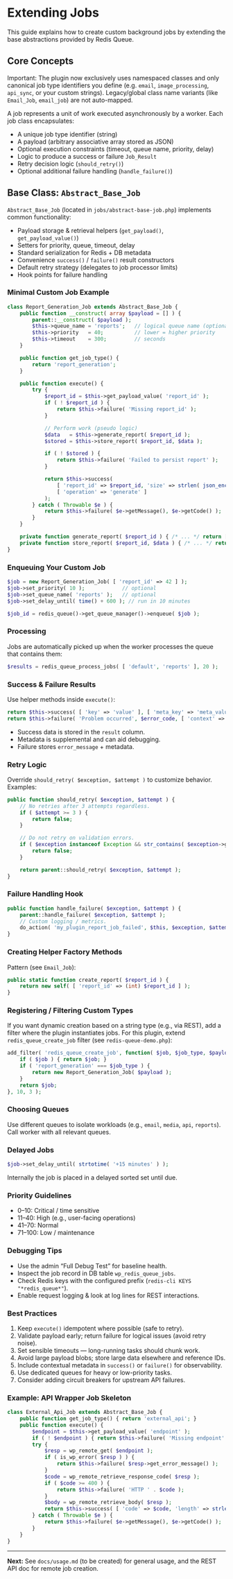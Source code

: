 # Extending Jobs

This guide explains how to create custom background jobs by extending the base abstractions provided by Redis Queue.

## Core Concepts

Important: The plugin now exclusively uses namespaced classes and only canonical job type identifiers you define (e.g. `email`, `image_processing`, `api_sync`, or your custom strings). Legacy/global class name variants (like `Email_Job`, `email_job`) are not auto-mapped.

A job represents a unit of work executed asynchronously by a worker. Each job class encapsulates:

- A unique job type identifier (string)
- A payload (arbitrary associative array stored as JSON)
- Optional execution constraints (timeout, queue name, priority, delay)
- Logic to produce a success or failure `Job_Result`
- Retry decision logic (`should_retry()`)
- Optional additional failure handling (`handle_failure()`)

## Base Class: `Abstract_Base_Job`

`Abstract_Base_Job` (located in `jobs/abstract-base-job.php`) implements common functionality:

- Payload storage & retrieval helpers (`get_payload()`, `get_payload_value()`)
- Setters for priority, queue, timeout, delay
- Standard serialization for Redis + DB metadata
- Convenience `success()` / `failure()` result constructors
- Default retry strategy (delegates to job processor limits)
- Hook points for failure handling

### Minimal Custom Job Example

```php
class Report_Generation_Job extends Abstract_Base_Job {
    public function __construct( array $payload = [] ) {
        parent::__construct( $payload );
        $this->queue_name = 'reports';   // logical queue name (optional)
        $this->priority   = 40;          // lower = higher priority
        $this->timeout    = 300;         // seconds
    }

    public function get_job_type() {
        return 'report_generation';
    }

    public function execute() {
        try {
            $report_id = $this->get_payload_value( 'report_id' );
            if ( ! $report_id ) {
                return $this->failure( 'Missing report_id' );
            }

            // Perform work (pseudo logic)
            $data   = $this->generate_report( $report_id );
            $stored = $this->store_report( $report_id, $data );

            if ( ! $stored ) {
                return $this->failure( 'Failed to persist report' );
            }

            return $this->success(
                [ 'report_id' => $report_id, 'size' => strlen( json_encode( $data ) ) ],
                [ 'operation' => 'generate' ]
            );
        } catch ( Throwable $e ) {
            return $this->failure( $e->getMessage(), $e->getCode() );
        }
    }

    private function generate_report( $report_id ) { /* ... */ return [ 'rows' => [] ]; }
    private function store_report( $report_id, $data ) { /* ... */ return true; }
}
```

### Enqueuing Your Custom Job

```php
$job = new Report_Generation_Job( [ 'report_id' => 42 ] );
$job->set_priority( 10 );            // optional
$job->set_queue_name( 'reports' );   // optional
$job->set_delay_until( time() + 600 ); // run in 10 minutes

$job_id = redis_queue()->get_queue_manager()->enqueue( $job );
```

### Processing

Jobs are automatically picked up when the worker processes the queue that contains them:

```php
$results = redis_queue_process_jobs( [ 'default', 'reports' ], 20 );
```

### Success & Failure Results

Use helper methods inside `execute()`:

```php
return $this->success( [ 'key' => 'value' ], [ 'meta_key' => 'meta_value' ] );
return $this->failure( 'Problem occurred', $error_code, [ 'context' => 'extra' ] );
```

- Success data is stored in the `result` column.
- Metadata is supplemental and can aid debugging.
- Failure stores `error_message` + metadata.

### Retry Logic

Override `should_retry( $exception, $attempt )` to customize behavior. Examples:

```php
public function should_retry( $exception, $attempt ) {
    // No retries after 3 attempts regardless.
    if ( $attempt >= 3 ) {
        return false;
    }

    // Do not retry on validation errors.
    if ( $exception instanceof Exception && str_contains( $exception->getMessage(), 'validation' ) ) {
        return false;
    }

    return parent::should_retry( $exception, $attempt );
}
```

### Failure Handling Hook

```php
public function handle_failure( $exception, $attempt ) {
    parent::handle_failure( $exception, $attempt );
    // Custom logging / metrics.
    do_action( 'my_plugin_report_job_failed', $this, $exception, $attempt );
}
```

### Creating Helper Factory Methods

Pattern (see `Email_Job`):

```php
public static function create_report( $report_id ) {
    return new self( [ 'report_id' => (int) $report_id ] );
}
```

### Registering / Filtering Custom Types

If you want dynamic creation based on a string type (e.g., via REST), add a filter where the plugin instantiates jobs. For this plugin, extend `redis_queue_create_job` filter (see `redis-queue-demo.php`):

```php
add_filter( 'redis_queue_create_job', function( $job, $job_type, $payload ) {
    if ( $job ) { return $job; }
    if ( 'report_generation' === $job_type ) {
        return new Report_Generation_Job( $payload );
    }
    return $job;
}, 10, 3 );
```

### Choosing Queues

Use different queues to isolate workloads (e.g., `email`, `media`, `api`, `reports`). Call worker with all relevant queues.

### Delayed Jobs

```php
$job->set_delay_until( strtotime( '+15 minutes' ) );
```

Internally the job is placed in a delayed sorted set until due.

### Priority Guidelines

- 0–10: Critical / time sensitive
- 11–40: High (e.g., user-facing operations)
- 41–70: Normal
- 71–100: Low / maintenance

### Debugging Tips

- Use the admin “Full Debug Test” for baseline health.
- Inspect the job record in DB table `wp_redis_queue_jobs`.
- Check Redis keys with the configured prefix (`redis-cli KEYS "*redis_queue*"`).
- Enable request logging & look at log lines for REST interactions.

### Best Practices

1. Keep `execute()` idempotent where possible (safe to retry).
2. Validate payload early; return failure for logical issues (avoid retry noise).
3. Set sensible timeouts — long-running tasks should chunk work.
4. Avoid large payload blobs; store large data elsewhere and reference IDs.
5. Include contextual metadata in `success()` or `failure()` for observability.
6. Use dedicated queues for heavy or low-priority tasks.
7. Consider adding circuit breakers for upstream API failures.

### Example: API Wrapper Job Skeleton

```php
class External_Api_Job extends Abstract_Base_Job {
    public function get_job_type() { return 'external_api'; }
    public function execute() {
        $endpoint = $this->get_payload_value( 'endpoint' );
        if ( ! $endpoint ) { return $this->failure( 'Missing endpoint' ); }
        try {
            $resp = wp_remote_get( $endpoint );
            if ( is_wp_error( $resp ) ) {
                return $this->failure( $resp->get_error_message() );
            }
            $code = wp_remote_retrieve_response_code( $resp );
            if ( $code >= 400 ) {
                return $this->failure( 'HTTP ' . $code );
            }
            $body = wp_remote_retrieve_body( $resp );
            return $this->success( [ 'code' => $code, 'length' => strlen( $body ) ] );
        } catch ( Throwable $e ) {
            return $this->failure( $e->getMessage(), $e->getCode() );
        }
    }
}
```

---
**Next:** See `docs/usage.md` (to be created) for general usage, and the REST API doc for remote job creation.
